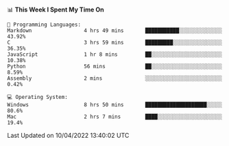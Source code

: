 
<!--START_SECTION:waka-->
📊 **This Week I Spent My Time On** 

```text
💬 Programming Languages: 
Markdown                 4 hrs 49 mins       ███████████░░░░░░░░░░░░░░   43.92% 
C                        3 hrs 59 mins       █████████░░░░░░░░░░░░░░░░   36.35% 
JavaScript               1 hr 8 mins         ██░░░░░░░░░░░░░░░░░░░░░░░   10.38% 
Python                   56 mins             ██░░░░░░░░░░░░░░░░░░░░░░░   8.59% 
Assembly                 2 mins              ░░░░░░░░░░░░░░░░░░░░░░░░░   0.42%

💻 Operating System: 
Windows                  8 hrs 50 mins       ████████████████████░░░░░   80.6% 
Mac                      2 hrs 7 mins        ████░░░░░░░░░░░░░░░░░░░░░   19.4%

```


 Last Updated on 10/04/2022 13:40:02 UTC
<!--END_SECTION:waka-->
